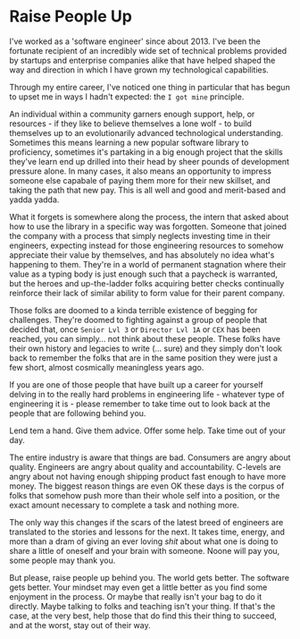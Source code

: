 # Raise People Up

I've worked as a 'software engineer' since about 2013. I've been the fortunate recipient of an incredibly wide set of technical problems provided by startups and enterprise companies alike that have helped shaped the way and direction in which I have grown my technological capabilities.

Through my entire career, I've noticed one thing in particular that has begun to upset me in ways I hadn't expected: the `I got mine` principle.

An individual within a community garners enough support, help, or resources - if they like to believe themselves a lone wolf - to build themselves up to an evolutionarily advanced technological understanding. Sometimes this means learning a new popular software library to proficiency, sometimes it's partaking in a big enough project that the skills they've learn end up drilled into their head by sheer pounds of development pressure alone. In many cases, it also means an opportunity to impress someone else capabale of paying them more for their new skillset, and taking the path that new pay. This is all well and good and merit-based and yadda yadda.

What it forgets is somewhere along the process, the intern that asked about how to use the library in a specific way was forgotten. Someone that joined the company with a process that simply neglects investing time in their engineers, expecting instead for those engineering resources to somehow appreciate their value by themselves, and has absolutely no idea what's happening to them. They're in a world of permanent stagnation where their value as a typing body is just enough such that a paycheck is warranted, but the heroes and up-the-ladder folks acquiring better checks continually reinforce their lack of similar ability to form value for their parent company. 

Those folks are doomed to a kinda terrible existence of begging for challenges. They're doomed to fighting against a group of people that decided that, once `Senior Lvl 3` or `Director Lvl 1A` or `CEX` has been reached, you can simply… not think about these people. These folks have their own history and legacies to write (… sure) and they simply don't look back to remember the folks that are in the same position they were just a few short, almost cosmically meaningless years ago.

If you are one of those people that have built up a career for yourself delving in to the really hard problems in engineering life - whatever type of engineering it is - please remember to take time out to look back at the people that are following behind you.

Lend tem a hand. Give them advice. Offer some help. Take time out of your day.

The entire industry is aware that things are bad. Consumers are angry about quality. Engineers are angry about quality and accountability. C-levels are angry about not having enough shipping product fast enough to have more money. The biggest reason things are even OK these days is the corpus of folks that somehow push more than their whole self into a position, or the exact amount necessary to complete a task and nothing more.

The only way this changes if the scars of the latest breed of engineers are translated to the stories and lessons for the next. It takes time, energy, and more than a dram of giving an ever loving _shit_ about what one is doing to share a little of oneself and your brain with someone. Noone will pay you, some people may thank you.

But please, raise people up behind you. The world gets better. The software gets better. Your mindset may even get a little better as you find some enjoyment in the process. Or maybe that really isn't your bag to do it directly. Maybe talking to folks and teaching isn't your thing. If that's the case, at the very best, help those that do find this their thing to succeed, and at the worst, stay out of their way.
